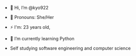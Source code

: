 - 👋 Hi, I’m @kyo922
- 👩 Pronouns: She/Her
- ⚡ I'm: 23 years old,
- 🌱 I’m currently learning Python

- Self studying software engineering and computer science




<!---
kyo922/kyo922 is a ✨ special ✨ repository because its `README.md` (this file) appears on your GitHub profile.
You can click the Preview link to take a look at your changes.
--->
